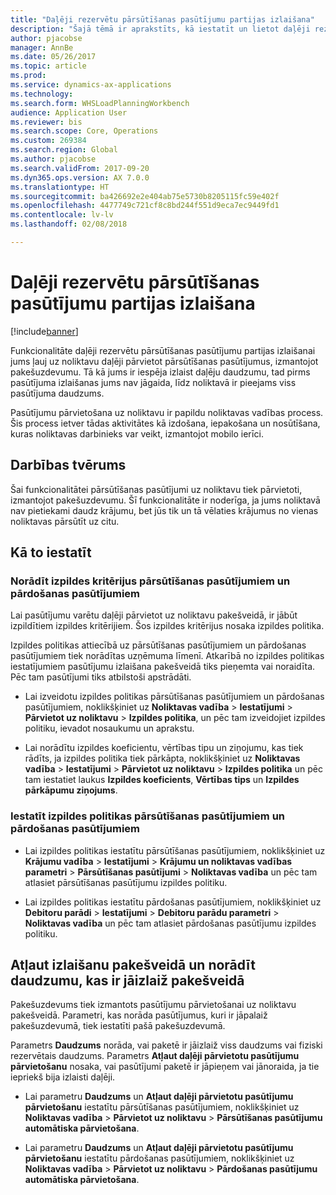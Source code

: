 ```yaml
---
title: "Daļēji rezervētu pārsūtīšanas pasūtījumu partijas izlaišana"
description: "Šajā tēmā ir aprakstīts, kā iestatīt un lietot daļēji rezervētu pārsūtīšanas pasūtījumu partijas izlaišanu no mobilās ierīces."
author: pjacobse
manager: AnnBe
ms.date: 05/26/2017
ms.topic: article
ms.prod: 
ms.service: dynamics-ax-applications
ms.technology: 
ms.search.form: WHSLoadPlanningWorkbench
audience: Application User
ms.reviewer: bis
ms.search.scope: Core, Operations
ms.custom: 269384
ms.search.region: Global
ms.author: pjacobse
ms.search.validFrom: 2017-09-20
ms.dyn365.ops.version: AX 7.0.0
ms.translationtype: HT
ms.sourcegitcommit: ba426692e2e404ab75e5730b8205115fc59e402f
ms.openlocfilehash: 4477749c721cf8c8bd244f551d9eca7ec9449fd1
ms.contentlocale: lv-lv
ms.lasthandoff: 02/08/2018

---
```


# <a name="batch-release-of-partially-reserved-transfer-orders"></a>Daļēji rezervētu pārsūtīšanas pasūtījumu partijas izlaišana

[!include[banner](../includes/banner.md)]

Funkcionalitāte daļēji rezervētu pārsūtīšanas pasūtījumu partijas izlaišanai jums ļauj uz noliktavu daļēji pārvietot pārsūtīšanas pasūtījumus, izmantojot pakešuzdevumu.
Tā kā jums ir iespēja izlaist daļēju daudzumu, tad pirms pasūtījuma izlaišanas jums nav jāgaida, līdz noliktavā ir pieejams viss pasūtījuma daudzums.

Pasūtījumu pārvietošana uz noliktavu ir papildu noliktavas vadības process. Šis process ietver tādas aktivitātes kā izdošana, iepakošana un nosūtīšana, kuras noliktavas darbinieks var veikt, izmantojot mobilo ierīci.

## <a name="where-it-applies"></a>Darbības tvērums

Šai funkcionalitātei pārsūtīšanas pasūtījumi uz noliktavu tiek pārvietoti, izmantojot pakešuzdevumu. Šī funkcionalitāte ir noderīga, ja jums noliktavā nav pietiekami daudz krājumu, bet jūs tik un tā vēlaties krājumus no vienas noliktavas pārsūtīt uz citu.

## <a name="how-it-is-set-up"></a>Kā to iestatīt

### <a name="specify-fulfillment-criteria-for-transfer-orders-and-sales-orders"></a>Norādīt izpildes kritērijus pārsūtīšanas pasūtījumiem un pārdošanas pasūtījumiem

Lai pasūtījumu varētu daļēji pārvietot uz noliktavu pakešveidā, ir jābūt izpildītiem izpildes kritērijiem. Šos izpildes kritērijus nosaka izpildes politika.

Izpildes politikas attiecībā uz pārsūtīšanas pasūtījumiem un pārdošanas pasūtījumiem tiek norādītas uzņēmuma līmenī. Atkarībā no izpildes politikas iestatījumiem pasūtījumu izlaišana pakešveidā tiks pieņemta vai noraidīta. Pēc tam pasūtījumi tiks atbilstoši apstrādāti.

-   Lai izveidotu izpildes politikas pārsūtīšanas pasūtījumiem un pārdošanas pasūtījumiem, noklikšķiniet uz **Noliktavas vadība** \> **Iestatījumi** \> **Pārvietot uz noliktavu** \> **Izpildes politika**, un pēc tam izveidojiet izpildes politiku, ievadot nosaukumu un aprakstu.

-   Lai norādītu izpildes koeficientu, vērtības tipu un ziņojumu, kas tiek rādīts, ja izpildes politika tiek pārkāpta, noklikšķiniet uz **Noliktavas vadība** \> **Iestatījumi** \> **Pārvietot uz noliktavu** \> **Izpildes politika** un pēc tam iestatiet laukus **Izpildes koeficients**, **Vērtības tips** un **Izpildes pārkāpumu ziņojums**.

### <a name="set-the-fulfillment-policies-for-transfer-orders-and-sales-orders"></a>Iestatīt izpildes politikas pārsūtīšanas pasūtījumiem un pārdošanas pasūtījumiem

-   Lai izpildes politikas iestatītu pārsūtīšanas pasūtījumiem, noklikšķiniet uz **Krājumu vadība** \> **Iestatījumi** \> **Krājumu un noliktavas vadības parametri** \> **Pārsūtīšanas pasūtījumi** \> **Noliktavas vadība** un pēc tam atlasiet pārsūtīšanas pasūtījumu izpildes politiku.

-   Lai izpildes politikas iestatītu pārdošanas pasūtījumiem, noklikšķiniet uz **Debitoru parādi** \> **Iestatījumi** \> **Debitoru parādu parametri** \> **Noliktavas vadība** un pēc tam atlasiet pārdošanas pasūtījumu izpildes politiku.

## <a name="allow-release-in-a-batch-and-specify-the-quantity-that-should-be-release-in-a-batch"></a>Atļaut izlaišanu pakešveidā un norādīt daudzumu, kas ir jāizlaiž pakešveidā

Pakešuzdevums tiek izmantots pasūtījumu pārvietošanai uz noliktavu pakešveidā. Parametri, kas norāda pasūtījumus, kuri ir jāpalaiž pakešuzdevumā, tiek iestatīti pašā pakešuzdevumā.

Parametrs **Daudzums** norāda, vai paketē ir jāizlaiž viss daudzums vai fiziski rezervētais daudzums. Parametrs **Atļaut daļēji pārvietotu pasūtījumu pārvietošanu** nosaka, vai pasūtījumi paketē ir jāpieņem vai jānoraida, ja tie iepriekš bija izlaisti daļēji.

-   Lai parametru **Daudzums** un **Atļaut daļēji pārvietotu pasūtījumu pārvietošanu** iestatītu pārsūtīšanas pasūtījumiem, noklikšķiniet uz **Noliktavas vadība** \> **Pārvietot uz noliktavu** \> **Pārsūtīšanas pasūtījumu automātiska pārvietošana**.

-   Lai parametru **Daudzums** un **Atļaut daļēji pārvietotu pasūtījumu pārvietošanu** iestatītu pārdošanas pasūtījumiem, noklikšķiniet uz **Noliktavas vadība** \> **Pārvietot uz noliktavu** \> **Pārdošanas pasūtījumu automātiska pārvietošana**.

